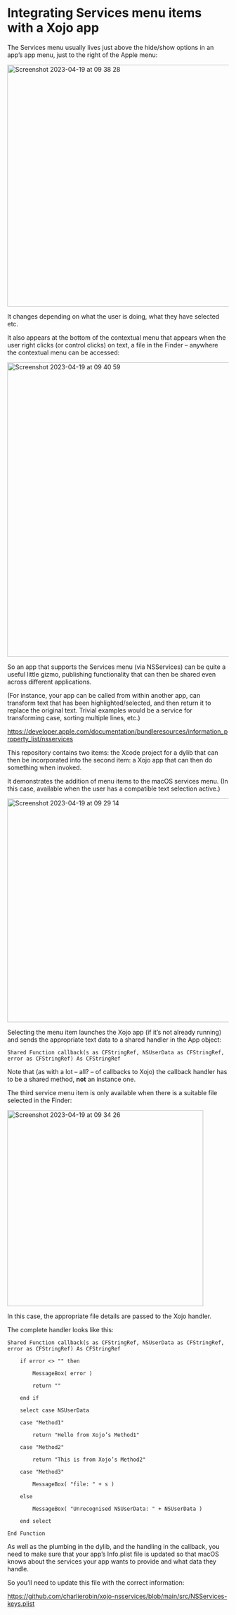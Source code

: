 # Integrating Services menu items with a Xojo app

The Services menu usually lives just above the hide/show options in an app’s app menu, just to the right of the Apple menu:

<img width="550" alt="Screenshot 2023-04-19 at 09 38 28" src="https://user-images.githubusercontent.com/10506323/233003334-60a44bcf-b041-4bbf-8825-9dedfab93ac0.png">

It changes depending on what the user is doing, what they have selected etc.

It also appears at the bottom of the contextual menu that appears when the user right clicks (or control clicks) on text, a file in the Finder – anywhere the contextual menu can be accessed:

<img width="670" alt="Screenshot 2023-04-19 at 09 40 59" src="https://user-images.githubusercontent.com/10506323/233005390-869166b4-8f00-4a2f-963c-01993cb2f1a7.png">

So an app that supports the Services menu (via NSServices) can be quite a useful little gizmo, publishing functionality that can then be shared even across different applications.

(For instance, your app can be called from within another app, can transform text that has been highlighted/selected, and then return it to replace the original text. Trivial examples would be a service for transforming case, sorting multiple lines, etc.)

https://developer.apple.com/documentation/bundleresources/information_property_list/nsservices

This repository contains two items: the Xcode project for a dylib that can then be incorporated into the second item: a Xojo app that can then do something when invoked.

It demonstrates the addition of menu items to the macOS services menu. (In this case, available when the user has a compatible text selection active.)

<img width="509" alt="Screenshot 2023-04-19 at 09 29 14" src="https://user-images.githubusercontent.com/10506323/233001118-c1e20d37-878b-43c9-961e-0ef12fdac4e7.png">

Selecting the menu item launches the Xojo app (if it’s not already running) and sends the appropriate text data to a shared handler in the App object:

`Shared Function callback(s as CFStringRef, NSUserData as CFStringRef, error as CFStringRef) As CFStringRef`

Note that (as with a lot – all? – of callbacks to Xojo) the callback handler has to be a shared method, **not** an instance one.

The third service menu item is only available when there is a suitable file selected in the Finder:

<img width="446" alt="Screenshot 2023-04-19 at 09 34 26" src="https://user-images.githubusercontent.com/10506323/233002500-6d355c3b-9d07-4cd8-b5ec-5ccb1464d929.png">

In this case, the appropriate file details are passed to the Xojo handler.

The complete handler looks like this:

```
Shared Function callback(s as CFStringRef, NSUserData as CFStringRef, error as CFStringRef) As CFStringRef

    if error <> "" then
		    
        MessageBox( error )
		    
        return ""
		    
    end if
		  
    select case NSUserData
		    
    case "Method1"
		    
        return "Hello from Xojo’s Method1"
		    
    case "Method2"
		    
        return "This is from Xojo’s Method2"
		    
    case "Method3"
		    
        MessageBox( "file: " + s )
		    
    else
		    
        MessageBox( "Unrecognised NSUserData: " + NSUserData )
		    
    end select
		  
End Function
```

As well as the plumbing in the dylib, and the handling in the callback, you need to make sure that your app’s Info.plist file is updated so that macOS knows about the services your app wants to provide and what data they handle.

So you’ll need to update this file with the correct information:

https://github.com/charlierobin/xojo-nsservices/blob/main/src/NSServices-keys.plist
